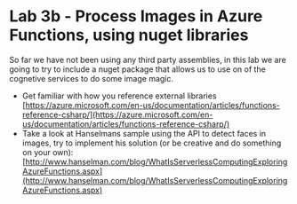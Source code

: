 # Lab 3b - Process Images in Azure Functions, using nuget libraries

So far we have not been using any third party assemblies, in this lab we are going to try to include a nuget package that allows us to use on of the cognetive services to do some image 
magic. 

* Get familiar with how you reference external libraries [https://azure.microsoft.com/en-us/documentation/articles/functions-reference-csharp/](https://azure.microsoft.com/en-us/documentation/articles/functions-reference-csharp/)
* Take a look at Hanselmans sample using the API to detect faces in images, try to implement his solution (or be creative and do something on your own): [http://www.hanselman.com/blog/WhatIsServerlessComputingExploringAzureFunctions.aspx](http://www.hanselman.com/blog/WhatIsServerlessComputingExploringAzureFunctions.aspx)
